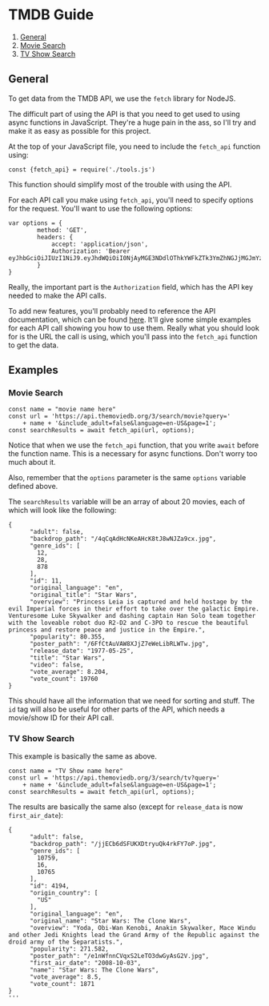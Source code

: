 # TMDB Guide
1. [General](#General)
2. [Movie Search](#Movie-Search)
3. [TV Show Search](#TV-Show-Search)

## General

To get data from the TMDB API, we use the `fetch` library for NodeJS. 

The difficult part of using the API is that you need to get used to using async functions in JavaScript. They're a huge pain in the ass, so I'll try and make it as easy as possible for this project.

At the top of your JavaScript file, you need to include the `fetch_api` function using:
```
const {fetch_api} = require('./tools.js')
```
This function should simplify most of the trouble with using the API. 

For each API call you make using `fetch_api`, you'll need to specify options for the request. You'll want to use the following options:
```
var options = {
        method: 'GET',
        headers: {
            accept: 'application/json',
            Authorization: 'Bearer eyJhbGciOiJIUzI1NiJ9.eyJhdWQiOiI0NjAyMGE3NDdlOThkYWFkZTk3YmZhNGJjMGJmYzI3MiIsInN1YiI6IjY1ZTBmNzliYTM5ZDBiMDE2MzA3ZDhmZCIsInNjb3BlcyI6WyJhcGlfcmVhZCJdLCJ2ZXJzaW9uIjoxfQ.w7gWjNh2OHWhiq5Uh_JhhKG78c2ktBEimG8Vm89REXo'
        }
}
```
Really, the important part is the `Authorization` field, which has the API key needed to make the API calls.

To add new features, you'll probably need to reference the API documentation, which can be found [here](https://developer.themoviedb.org/reference/intro/getting-started). It'll give some simple examples for each API call showing you how to use them. Really what you should look for is the URL the call is using, which you'll pass into the `fetch_api` function to get the data.

## Examples
### Movie Search
```
const name = "movie name here"
const url = 'https://api.themoviedb.org/3/search/movie?query=' 
	+ name + '&include_adult=false&language=en-US&page=1';
const searchResults = await fetch_api(url, options);
```
Notice that when we use the `fetch_api` function, that you write `await` before the function name. This is a necessary for async functions. Don't worry too much about it.

Also, remember that the `options` parameter is the same `options` variable defined above.

The `searchResults` variable will be an array of about 20 movies, each of which will look like the following:
```
{
	  "adult": false,
      "backdrop_path": "/4qCqAdHcNKeAHcK8tJ8wNJZa9cx.jpg",
      "genre_ids": [
        12,
        28,
        878
      ],
      "id": 11,
      "original_language": "en",
      "original_title": "Star Wars",
      "overview": "Princess Leia is captured and held hostage by the evil Imperial forces in their effort to take over the galactic Empire. Venturesome Luke Skywalker and dashing captain Han Solo team together with the loveable robot duo R2-D2 and C-3PO to rescue the beautiful princess and restore peace and justice in the Empire.",
      "popularity": 80.355,
      "poster_path": "/6FfCtAuVAW8XJjZ7eWeLibRLWTw.jpg",
      "release_date": "1977-05-25",
      "title": "Star Wars",
      "video": false,
      "vote_average": 8.204,
      "vote_count": 19760
}
```
This should have all the information that we need for sorting and stuff. The `id` tag will also be useful for other parts of the API, which needs a movie/show ID for their API call.

### TV Show Search
This example is basically the same as above.
```
const name = "TV Show name here"
const url = 'https://api.themoviedb.org/3/search/tv?query=' 
	+ name + '&include_adult=false&language=en-US&page=1';
const searchResults = await fetch_api(url, options);
```
The results are basically the same also (except for `release_data` is now `first_air_date`):
```
{
	  "adult": false,
      "backdrop_path": "/jjECb6dSFUKXDtryuQk4rkFY7oP.jpg",
      "genre_ids": [
        10759,
        16,
        10765
      ],
      "id": 4194,
      "origin_country": [
        "US"
      ],
      "original_language": "en",
      "original_name": "Star Wars: The Clone Wars",
      "overview": "Yoda, Obi-Wan Kenobi, Anakin Skywalker, Mace Windu and other Jedi Knights lead the Grand Army of the Republic against the droid army of the Separatists.",
      "popularity": 271.582,
      "poster_path": "/e1nWfnnCVqxS2LeTO3dwGyAsG2V.jpg",
      "first_air_date": "2008-10-03",
      "name": "Star Wars: The Clone Wars",
      "vote_average": 8.5,
      "vote_count": 1871
}
'''
